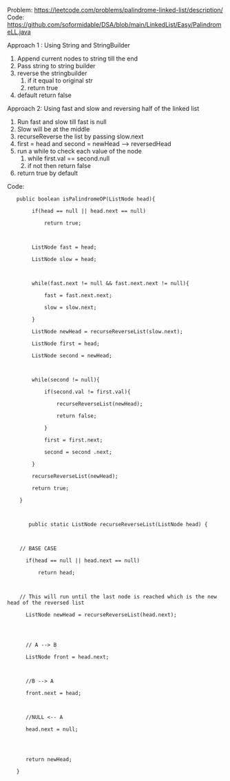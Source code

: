 Problem: https://leetcode.com/problems/palindrome-linked-list/description/
Code: https://github.com/soformidable/DSA/blob/main/LinkedList/Easy/PalindromeLL.java

Approach 1 : Using String and StringBuilder

1. Append current nodes to string till the end
2. Pass string to string builder
3. reverse the stringbuilder
	1. if it equal to original str
	2. return true
4. default return false

Approach 2: Using fast and slow and reversing half of the linked list

1. Run fast and slow till fast is null
2. Slow will be at the middle
3. recurseReverse the list by passing slow.next
4. first = head and second = newHead --> reversedHead
5. run a while to check each value of the node 
	1. while first.val == second.null
	2. if not then return false
6. return true by default

Code:
```
   public boolean isPalindromeOP(ListNode head){

        if(head == null || head.next == null)

            return true;

  

        ListNode fast = head;

        ListNode slow = head;

  

        while(fast.next != null && fast.next.next != null){

            fast = fast.next.next;

            slow = slow.next;

        }

        ListNode newHead = recurseReverseList(slow.next);

        ListNode first = head;

        ListNode second = newHead;

  

        while(second != null){

            if(second.val != first.val){

                recurseReverseList(newHead);

                return false;

            }

            first = first.next;

            second = second .next;

        }

        recurseReverseList(newHead);

        return true;

    }

  

       public static ListNode recurseReverseList(ListNode head) {

  

    // BASE CASE

      if(head == null || head.next == null)

          return head;

  

    // This will run until the last node is reached which is the new head of the reversed list

      ListNode newHead = recurseReverseList(head.next);

  
  

      // A --> B

      ListNode front = head.next;

  

      //B --> A

      front.next = head;

  

      //NULL <-- A

      head.next = null;

  
  

      return newHead;

   }
```